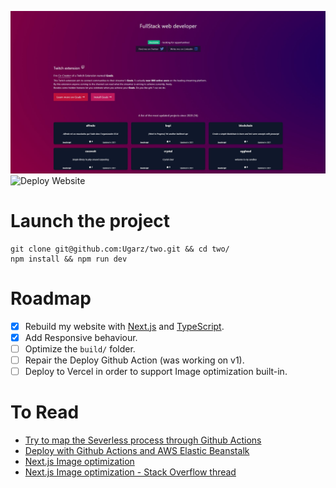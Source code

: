 ![](https://github.com/Ugarz/two/blob/main/public/screenshot.jpg?raw=true)
![Deploy Website](https://github.com/Ugarz/one/workflows/Deploy%20Website/badge.svg)

# Launch the project
```
git clone git@github.com:Ugarz/two.git && cd two/
npm install && npm run dev
```

# Roadmap
- [x] Rebuild my website with [Next.js](https://nextjs.org/) and [TypeScript](https://www.typescriptlang.org/).
- [x] Add Responsive behaviour.
- [ ] Optimize the `build/` folder.
- [ ] Repair the Deploy Github Action (was working on v1).
- [ ] Deploy to Vercel in order to support Image optimization built-in.

# To Read
- [Try to map the Severless process through Github Actions](https://maxrohde.com/2021/01/30/deploy-next-js-to-aws/)
- [Deploy with Github Actions and AWS Elastic Beanstalk](https://dev.to/pllearns/deploy-nextjs-to-aws-eb-with-github-actions-in-2021-2i8b)
- [Next.js Image optimization](https://github.com/vercel/next.js/discussions/18739#discussioncomment-130777)
- [Next.js Image optimization - Stack Overflow thread](https://stackoverflow.com/questions/64846858/how-to-use-tailwind-css-with-next-js-image)